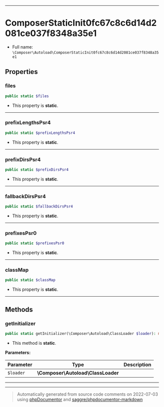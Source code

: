 ***

# ComposerStaticInit0fc67c8c6d14d2081ce037f8348a35e1





* Full name: `\Composer\Autoload\ComposerStaticInit0fc67c8c6d14d2081ce037f8348a35e1`



## Properties


### files



```php
public static $files
```



* This property is **static**.


***

### prefixLengthsPsr4



```php
public static $prefixLengthsPsr4
```



* This property is **static**.


***

### prefixDirsPsr4



```php
public static $prefixDirsPsr4
```



* This property is **static**.


***

### fallbackDirsPsr4



```php
public static $fallbackDirsPsr4
```



* This property is **static**.


***

### prefixesPsr0



```php
public static $prefixesPsr0
```



* This property is **static**.


***

### classMap



```php
public static $classMap
```



* This property is **static**.


***

## Methods


### getInitializer



```php
public static getInitializer(\Composer\Autoload\ClassLoader $loader): mixed
```



* This method is **static**.




**Parameters:**

| Parameter | Type | Description |
|-----------|------|-------------|
| `$loader` | **\Composer\Autoload\ClassLoader** |  |




***


***
> Automatically generated from source code comments on 2022-07-03 using [phpDocumentor](http://www.phpdoc.org/) and [saggre/phpdocumentor-markdown](https://github.com/Saggre/phpDocumentor-markdown)
